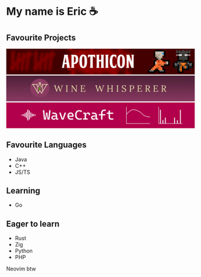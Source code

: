 # My name is Eric ☕

## Favourite Projects
[![Project 3](https://github.com/erictatchell/portfolio-website/blob/master/public/img/splash.png)](https://github.com/erictatchell/apothicon)
[![Project 1](https://github.com/erictatchell/portfolio-website/blob/master/public/img/ww-splash.jpg)](https://github.com/erictatchell/winewhisperer)
[![Project 2](https://github.com/erictatchell/portfolio-website/blob/master/public/img/wc-splash.jpg)](https://github.com/erictatchell/wavecraft)

## Favourite Languages
- Java
- C++
- JS/TS

## Learning
- Go

## Eager to learn
- Rust
- Zig
- Python
- PHP

Neovim btw
